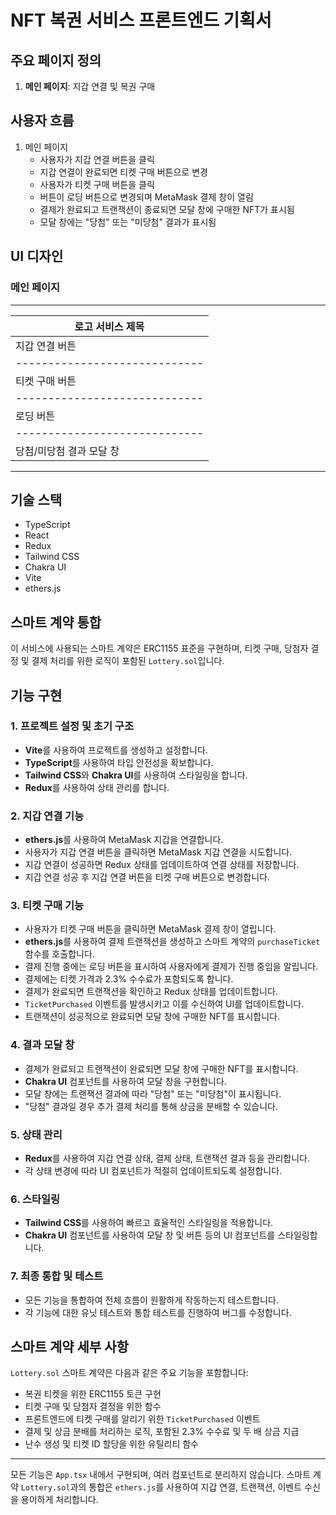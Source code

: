 # NFT 복권 서비스 프론트엔드 기획서

## 주요 페이지 정의

1. **메인 페이지**: 지갑 연결 및 복권 구매

## 사용자 흐름

1. 메인 페이지
   - 사용자가 지갑 연결 버튼을 클릭
   - 지갑 연결이 완료되면 티켓 구매 버튼으로 변경
   - 사용자가 티켓 구매 버튼을 클릭
   - 버튼이 로딩 버튼으로 변경되며 MetaMask 결제 창이 열림
   - 결제가 완료되고 트랜잭션이 종료되면 모달 창에 구매한 NFT가 표시됨
   - 모달 창에는 "당첨" 또는 "미당첨" 결과가 표시됨

## UI 디자인

### 메인 페이지

---

| 로고 서비스 제목              |
| ----------------------------- |
| 지갑 연결 버튼                |
| ----------------------------- |
| 티켓 구매 버튼                |
| ----------------------------- |
| 로딩 버튼                     |
| ----------------------------- |
| 당첨/미당첨 결과 모달 창      |

---

## 기술 스택

- TypeScript
- React
- Redux
- Tailwind CSS
- Chakra UI
- Vite
- ethers.js

## 스마트 계약 통합

이 서비스에 사용되는 스마트 계약은 ERC1155 표준을 구현하며, 티켓 구매, 당첨자 결정 및 결제 처리를 위한 로직이 포함된 `Lottery.sol`입니다.

## 기능 구현

### 1. 프로젝트 설정 및 초기 구조

- **Vite**를 사용하여 프로젝트를 생성하고 설정합니다.
- **TypeScript**를 사용하여 타입 안전성을 확보합니다.
- **Tailwind CSS**와 **Chakra UI**를 사용하여 스타일링을 합니다.
- **Redux**를 사용하여 상태 관리를 합니다.

### 2. 지갑 연결 기능

- **ethers.js**를 사용하여 MetaMask 지갑을 연결합니다.
- 사용자가 지갑 연결 버튼을 클릭하면 MetaMask 지갑 연결을 시도합니다.
- 지갑 연결이 성공하면 Redux 상태를 업데이트하여 연결 상태를 저장합니다.
- 지갑 연결 성공 후 지갑 연결 버튼을 티켓 구매 버튼으로 변경합니다.

### 3. 티켓 구매 기능

- 사용자가 티켓 구매 버튼을 클릭하면 MetaMask 결제 창이 열립니다.
- **ethers.js**를 사용하여 결제 트랜잭션을 생성하고 스마트 계약의 `purchaseTicket` 함수를 호출합니다.
- 결제 진행 중에는 로딩 버튼을 표시하여 사용자에게 결제가 진행 중임을 알립니다.
- 결제에는 티켓 가격과 2.3% 수수료가 포함되도록 합니다.
- 결제가 완료되면 트랜잭션을 확인하고 Redux 상태를 업데이트합니다.
- `TicketPurchased` 이벤트를 발생시키고 이를 수신하여 UI를 업데이트합니다.
- 트랜잭션이 성공적으로 완료되면 모달 창에 구매한 NFT를 표시합니다.

### 4. 결과 모달 창

- 결제가 완료되고 트랜잭션이 완료되면 모달 창에 구매한 NFT를 표시합니다.
- **Chakra UI** 컴포넌트를 사용하여 모달 창을 구현합니다.
- 모달 창에는 트랜잭션 결과에 따라 "당첨" 또는 "미당첨"이 표시됩니다.
- "당첨" 결과일 경우 추가 결제 처리를 통해 상금을 분배할 수 있습니다.

### 5. 상태 관리

- **Redux**를 사용하여 지갑 연결 상태, 결제 상태, 트랜잭션 결과 등을 관리합니다.
- 각 상태 변경에 따라 UI 컴포넌트가 적절히 업데이트되도록 설정합니다.

### 6. 스타일링

- **Tailwind CSS**를 사용하여 빠르고 효율적인 스타일링을 적용합니다.
- **Chakra UI** 컴포넌트를 사용하여 모달 창 및 버튼 등의 UI 컴포넌트를 스타일링합니다.

### 7. 최종 통합 및 테스트

- 모든 기능을 통합하여 전체 흐름이 원활하게 작동하는지 테스트합니다.
- 각 기능에 대한 유닛 테스트와 통합 테스트를 진행하여 버그를 수정합니다.

## 스마트 계약 세부 사항

`Lottery.sol` 스마트 계약은 다음과 같은 주요 기능을 포함합니다:

- 복권 티켓을 위한 ERC1155 토큰 구현
- 티켓 구매 및 당첨자 결정을 위한 함수
- 프론트엔드에 티켓 구매를 알리기 위한 `TicketPurchased` 이벤트
- 결제 및 상금 분배를 처리하는 로직, 포함된 2.3% 수수료 및 두 배 상금 지급
- 난수 생성 및 티켓 ID 할당을 위한 유틸리티 함수

---

모든 기능은 `App.tsx` 내에서 구현되며, 여러 컴포넌트로 분리하지 않습니다. 스마트 계약 `Lottery.sol`과의 통합은 `ethers.js`를 사용하여 지갑 연결, 트랜잭션, 이벤트 수신을 용이하게 처리합니다.
